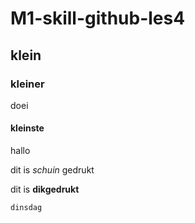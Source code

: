 # M1-skill-github-les4

## klein

### kleiner
doei
#### kleinste
hallo

dit is *schuin* gedrukt

dit is **dikgedrukt**

```dinsdag```

<img src="">